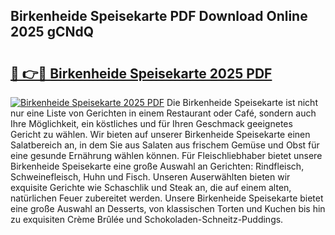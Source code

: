 ## Birkenheide Speisekarte PDF Download Online 2025 gCNdQ

# <h2><a href="http://gcai90z.nevu.top/?p=Birkenheide+Speisekarte">🔗 👉🔴 Birkenheide Speisekarte 2025 PDF</a></h2>

[![Birkenheide Speisekarte 2025 PDF](https://i.imgur.com/dBaPXMq.png)](http://gcai90z.nevu.top/?p=Birkenheide+Speisekarte)
Die Birkenheide Speisekarte ist nicht nur eine Liste von Gerichten in einem Restaurant oder Café, sondern auch Ihre Möglichkeit, ein köstliches und für Ihren Geschmack geeignetes Gericht zu wählen. Wir bieten auf unserer Birkenheide Speisekarte einen Salatbereich an, in dem Sie aus Salaten aus frischem Gemüse und Obst für eine gesunde Ernährung wählen können. Für Fleischliebhaber bietet unsere Birkenheide Speisekarte eine große Auswahl an Gerichten: Rindfleisch, Schweinefleisch, Huhn und Fisch. Unseren Auserwählten bieten wir exquisite Gerichte wie Schaschlik und Steak an, die auf einem alten, natürlichen Feuer zubereitet werden. Unsere Birkenheide Speisekarte bietet eine große Auswahl an Desserts, von klassischen Torten und Kuchen bis hin zu exquisiten Crème Brûlée und Schokoladen-Schneitz-Puddings.
